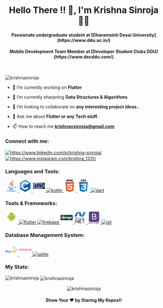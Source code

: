 <!--### Hello There !! I'm Krishna Sinroja 👋

- 🔭 I’m currently working on Flutter
- 🌱 I’m currently sharpening Data Structures and Algorithms
- 👯 I’m looking to collaborate on
- 💬 Ask me about Flutter or any tech or non-tech stuff.
<!--- 📫 How to reach me: -->
  <!--<img  src="https://github-readme-stats.vercel.app/api?username=KrishnaSinroja&&show_icons=true&title_color=ffffff&icon_color=bb2acf&text_color=daf7dc&bg_color=151515">
-->



<h1 align="center">Hello There !! 👋, I'm Krishna Sinroja 👨‍💻</h1>
<h4 align="center">Passionate undergraduate student at [Dharamsinh Desai University](https://www.ddu.ac.in/) </h4> 
  <h4 align="center">Mobile Development Team Member at [Developer Student Clubs DDU](https://www.dscddu.com/)</h4><br>

<p align="left"> <img src="https://komarev.com/ghpvc/?username=krishnasinroja&label=Profile%20views&color=0e75b6&style=flat" alt="krishnasinroja" /> </p>

- 🔭 I’m currently working on **Flutter**

- 🌱 I’m currently sharpning **Data Structures & Algorithms**

- 👯 I’m looking to collaborate on **any interesting project ideas..**

- 💬 Ask me about **Flutter or any Tech stuff.**

- 📫 How to reach me **krishnavsinroja@gmail.com**



<h3 align="left">Connect with me:</h3>
<p align="left">
<a href="https://linkedin.com/in/https://www.linkedin.com/in/krishna-sinroja/" target="blank"><img align="center" src="https://raw.githubusercontent.com/rahuldkjain/github-profile-readme-generator/master/src/images/icons/Social/linked-in-alt.svg" alt="https://www.linkedin.com/in/krishna-sinroja/" height="30" width="40" /></a>
<a href="https://instagram.com/https://www.instagram.com/krishna_1331/" target="blank"><img align="center" src="https://raw.githubusercontent.com/rahuldkjain/github-profile-readme-generator/master/src/images/icons/Social/instagram.svg" alt="https://www.instagram.com/krishna_1331/" height="30" width="40" /></a>
</p>

<h3 align="left">Languages and Tools:</h3>

<a href="https://www.java.com" target="_blank"> <img src="https://raw.githubusercontent.com/devicons/devicon/master/icons/java/java-original.svg" alt="java" width="40" height="40"/> </a> <a href="https://www.cprogramming.com/" target="_blank"> <img src="https://raw.githubusercontent.com/devicons/devicon/master/icons/c/c-original.svg" alt="c" width="40" height="40"/> </a> <a href="https://www.php.net" target="_blank"> <img src="https://raw.githubusercontent.com/devicons/devicon/master/icons/php/php-original.svg" alt="php" width="40" height="40"/> </a> <a href="https://kotlinlang.org" target="_blank"> <img src="https://www.vectorlogo.zone/logos/kotlinlang/kotlinlang-icon.svg" alt="kotlin" width="40" height="40"/> </a> <a href="https://www.w3.org/html/" target="_blank"> <img src="https://raw.githubusercontent.com/devicons/devicon/master/icons/html5/html5-original-wordmark.svg" alt="html5" width="40" height="40"/> </a> <a href="https://www.w3schools.com/css/" target="_blank"> <img src="https://raw.githubusercontent.com/devicons/devicon/master/icons/css3/css3-original-wordmark.svg" alt="css3" width="40" height="40"/> </a> <a href="https://dart.dev" target="_blank"> <img src="https://www.vectorlogo.zone/logos/dartlang/dartlang-icon.svg" alt="dart" width="40" height="40"/> </a>

<h3 align="left">Tools & Frameworks:</h3>

<p align="left"> <a href="https://developer.android.com" target="_blank"> <img src="https://raw.githubusercontent.com/devicons/devicon/master/icons/android/android-original-wordmark.svg" alt="android" width="40" height="40"/> </a> <a href="https://flutter.dev" target="_blank"> <img src="https://www.vectorlogo.zone/logos/flutterio/flutterio-icon.svg" alt="flutter" width="40" height="40"/> <a href="https://firebase.google.com/" target="_blank"> <img src="https://www.vectorlogo.zone/logos/firebase/firebase-icon.svg" alt="firebase" width="40" height="40"/> </a> <a href="https://www.djangoproject.com/" target="_blank"> <img src="https://raw.githubusercontent.com/devicons/devicon/master/icons/django/django-original.svg" alt="django" width="40" height="40"/> </a> <a href="https://dotnet.microsoft.com/" target="_blank"> <img src="https://raw.githubusercontent.com/devicons/devicon/master/icons/dot-net/dot-net-original-wordmark.svg" alt="dotnet" width="40" height="40"/> </a> <a href="https://getbootstrap.com" target="_blank"> <img src="https://raw.githubusercontent.com/devicons/devicon/master/icons/bootstrap/bootstrap-plain-wordmark.svg" alt="bootstrap" width="40" height="40"/> </a> <a href="https://git-scm.com/" target="_blank"> <img src="https://www.vectorlogo.zone/logos/git-scm/git-scm-icon.svg" alt="git" width="40" height="40"/> </a>    
 
<h3 align="left">Database Management System:</h3>

<a href="https://www.mysql.com/" target="_blank"> <img src="https://raw.githubusercontent.com/devicons/devicon/master/icons/mysql/mysql-original-wordmark.svg" alt="mysql" width="40" height="40"/> </a> <a href="https://www.oracle.com/" target="_blank"> <img src="https://raw.githubusercontent.com/devicons/devicon/master/icons/oracle/oracle-original.svg" alt="oracle" width="40" height="40"/> </a> <a href="https://www.sqlite.org/" target="_blank"> <img src="https://www.vectorlogo.zone/logos/sqlite/sqlite-icon.svg" alt="sqlite" width="40" height="40"/> </a> </p>

<h3 align="left">My Stats:</h3>

<p><img align="left" src="https://github-readme-stats.vercel.app/api/top-langs?username=krishnasinroja&show_icons=true&locale=en&layout=compact" alt="krishnasinroja" /></p>

<p>&nbsp;<img align="center" src="https://github-readme-stats.vercel.app/api?username=krishnasinroja&show_icons=true&locale=en" alt="krishnasinroja" /></p>

<p align="center"><img align="center" src="https://github-readme-streak-stats.herokuapp.com/?user=krishnasinroja&" alt="krishnasinroja" /></p>

<p align="center"><h4 align="center">Show Your ❤️ by Staring My Repos!!</h4> </p>
